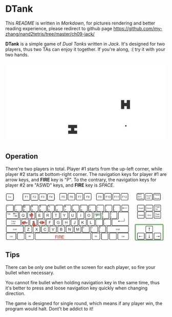 
DTank
=====

This *README* is written in _Markdown_, for pictures rendering and better reading experience, please redirect to github page https://github.com/my-zhang/nand2tetris/tree/master/ch09-jack/

**DTank** is a simple game of *Dual Tanks* written in *Jack*. It's designed for two players, thus two TAs can enjoy it together. If you're along, :( try it with your two hands. 

<img src="/ch09-jack/resources/game_sample.jpg"/>

Operation
--------

There're two players in total. Player #1 starts from the up-left corner, while player #2 starts at bottom-right corner. The navigation keys for player #1 are arrow keys, and **FIRE** key is "P". To the contrary, the navigation keys for player #2 are "ASWD" keys, and **FIRE** key is *SPACE*. 

<img src="/ch09-jack/resources/keyboard.jpg"/>

Tips
----

There can be only one bullet on the screen for each player, so fire your bullet when necessary. 

You cannot fire bullet when holding navigation key in the same time, thus it's better to press and loose navigation key quickly when changing direction. 

The game is designed for single round, which means if any player win, the program would halt. Dont't be addict to it! 


